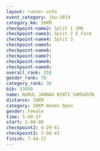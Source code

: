 ```yaml
---
layout: runner-info 
event_category: jbu-2019 
category_km: 30KM 
checkpoint-name2: Split 1 SMK 
checkpoint-name3: Split 2 E Farm 
checkpoint-name4: Split 3 
checkpoint-name5: 
checkpoint-name6: 
checkpoint-name7: 
checkpoint-name8: 
checkpoint-name9: 
overall_rank: 258
gender_rank: 70
category_rank: 36
bib: 33050
name: NURUL JANNAH BINTI SAMSUDIN
distance: 30KM
category: 30KM Women Open
gender: Female
time: 5-48-17
start: 2-00-00
checkpoint2: 4-29-41
checkpoint3: 7-08-43
finish: 7-48-17
---
```

